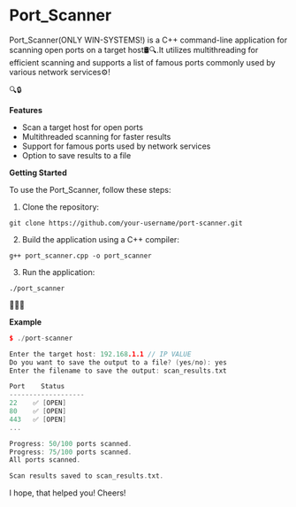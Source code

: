 # Port_Scanner
Port_Scanner(ONLY WIN-SYSTEMS!) is a C++ command-line application for scanning open ports on a target host🛢🔍.It utilizes multithreading for efficient scanning and supports a list of famous ports commonly used by various network services⚙!

🔍🔒

**Features**
 - Scan a target host for open ports
 - Multithreaded scanning for faster results
 - Support for famous ports used by network services
 - Option to save results to a file
 
**Getting Started**

To use the Port_Scanner, follow these steps: 

1. Clone the repository: 
 ```
 git clone https://github.com/your-username/port-scanner.git
 ``` 
 
2. Build the application using a C++ compiler:
 ```
 g++ port_scanner.cpp -o port_scanner
 ```

 3. Run the application:
 ```
 ./port_scanner
 ```

🏃🔎💡

**Example**

``` cpp
$ ./port-scanner

Enter the target host: 192.168.1.1 // IP VALUE
Do you want to save the output to a file? (yes/no): yes 
Enter the filename to save the output: scan_results.txt

Port    Status
-------------------
22    ✅ [OPEN]
80    ✅ [OPEN]
443   ✅ [OPEN]
...

Progress: 50/100 ports scanned.
Progress: 75/100 ports scanned.
All ports scanned.

Scan results saved to scan_results.txt.
```
I hope, that helped you! Cheers!
